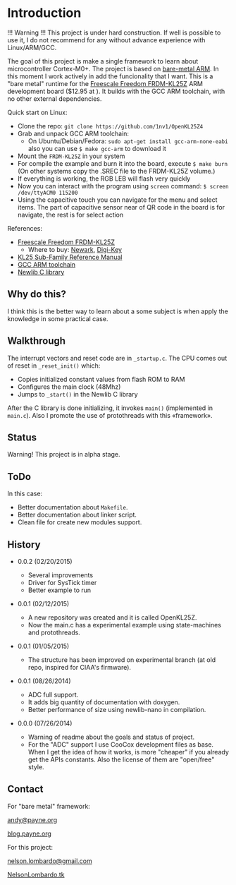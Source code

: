 Introduction
============

!!! Warning !!!
This project is under hard construction. If well is possible to use it, I do not recommend for any without advance experience with Linux/ARM/GCC.

The goal of this project is make a single framework to learn about microcontroller Cortex-M0+. 
The project is based on [bare-metal ARM](https://github.com/payne92/bare-metal-arm). In this moment I work actively in add the funcionality that I want. This is a "bare metal" runtime for the 
[Freescale Freedom FRDM-KL25Z](http://www.freescale.com/webapp/sps/site/prod_summary.jsp?code=FRDM-KL25Z) 
ARM development board ($12.95 at ). It builds with the GCC ARM toolchain, with no other external dependencies.

Quick start on Linux:

+ Clone the repo: `git clone https://github.com/1nv1/OpenKL25Z4`
+ Grab and unpack GCC ARM toolchain:
    + On Ubuntu/Debian/Fedora: `sudo apt-get install gcc-arm-none-eabi` also you can use `$ make gcc-arm` to download it 
+ Mount the `FRDM-KL25Z` in your system 
+ For compile the example and burn it into the board, execute `$ make burn` (On other systems copy the .SREC file to the FRDM-KL25Z volume.)
+ If everything is working, the RGB LEB will flash very quickly
+ Now you can interact with the program using `screen` command: `$ screen /dev/ttyACM0 115200`
+ Using the capacitive touch you can navigate for the menu and select items. The part of capacitive sensor near of QR code in the board is for navigate, the rest is for select action

References:

* [Freescale Freedom FRDM-KL25Z](http://www.freescale.com/webapp/sps/site/prod_summary.jsp?code=FRDM-KL25Z)
  * Where to buy: [Newark](http://www.newark.com/jsp/search/productdetail.jsp?SKU=28W5033&CMP=KNC-GPLA&mckv=|pcrid|27090073701|plid|),
[Digi-Key](http://www.digikey.com/product-detail/en/FRDM-KL25Z/FRDM-KL25Z-ND/3529594?WT.mc_id=PLA_3529594)
* [KL25 Sub-Family Reference Manual](http://cache.freescale.com/files/32bit/doc/ref_manual/KL25P80M48SF0RM.pdf)
* [GCC ARM toolchain](https://launchpad.net/gcc-arm-embedded)
* [Newlib C library](http://sourceware.org/newlib/)

Why do this?
------------

I think this is the better way to learn about a some subject is when apply the
knowledge in some practical case.

Walkthrough
-----------

The interrupt vectors and reset code are in `_startup.c`.  The CPU comes out of reset in `_reset_init()` which:
* Copies initialized constant values from flash ROM to RAM
* Configures the main clock (48Mhz)
* Jumps to `_start()` in the Newlib C library

After the C library is done initializing, it invokes `main()` (implemented in `main.c`).
Also I promote the use of protothreads with this «framework». 

Status
------
Warning! This project is in alpha stage.

ToDo
----

In this case:
* Better documentation about `Makefile`.
* Better documentation about linker script.
* Clean file for create new modules support.

History
-------

* 0.0.2 (02/20/2015)
    * Several improvements
    * Driver for SysTick timer
    * Better example to run

* 0.0.1 (02/12/2015)
    * A new repository was created and it is called OpenKL25Z.
    * Now the main.c has a experimental example using state-machines and 
    protothreads.

* 0.0.1 (01/05/2015)
    * The structure has been improved on experimental branch (at old repo, inspired for CIAA's firmware).

* 0.0.1 (08/26/2014)
    * ADC full support.
    * It adds big quantity of documentation with doxygen.
    * Better performance of size using newlib-nano in compilation.


* 0.0.0 (07/26/2014)
    * Warning of readme about the goals and status of project.
    * For the "ADC" support  I use CooCox development files as base. When I get the
idea of how it works, is more "cheaper" if you already get the APIs constants. Also 
the license of them are "open/free" style.
    
Contact
-------
For "bare metal" framework:

[andy@payne.org](mailto:andy@payne.org)

[blog.payne.org](http://blog.payne.org)

For this project:

[nelson.lombardo@gmail.com](mailto:nelson.lombardo@gmail.com)

[NelsonLombardo.tk](http://nelsonlombardo.tk/)
